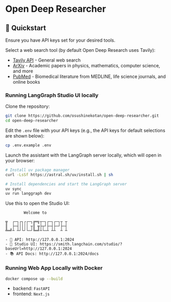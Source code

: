 # Open Deep Researcher

## 🚀 Quickstart

Ensure you have API keys set for your desired tools.

Select a web search tool (by default Open Deep Research uses Tavily):

- [Tavily API](https://tavily.com/) - General web search
- [ArXiv](https://arxiv.org/) - Academic papers in physics, mathematics, computer science, and more
- [PubMed](https://pubmed.ncbi.nlm.nih.gov/) - Biomedical literature from MEDLINE, life science journals, and online books

### Running LangGraph Studio UI locally

Clone the repository:

```bash
git clone https://github.com/osushinekotan/open-deep-researcher.git
cd open-deep-researcher
```

Edit the `.env` file with your API keys (e.g., the API keys for default selections are shown below):

```bash
cp .env.example .env
```

Launch the assistant with the LangGraph server locally, which will open in your browser:

```bash
# Install uv package manager
curl -LsSf https://astral.sh/uv/install.sh | sh

# Install dependencies and start the LangGraph server
uv sync
uv run langgraph dev
```

Use this to open the Studio UI:

```
        Welcome to

╦  ┌─┐┌┐┌┌─┐╔═╗┬─┐┌─┐┌─┐┬ ┬
║  ├─┤││││ ┬║ ╦├┬┘├─┤├─┘├─┤
╩═╝┴ ┴┘└┘└─┘╚═╝┴└─┴ ┴┴  ┴ ┴

- 🚀 API: http://127.0.0.1:2024
- 🎨 Studio UI: https://smith.langchain.com/studio/?baseUrl=http://127.0.0.1:2024
- 📚 API Docs: http://127.0.0.1:2024/docs
```

### Running Web App Locally with Docker

```bash
docker compose up --build
```

- backend: `FastAPI`
- frontend: `Next.js`

